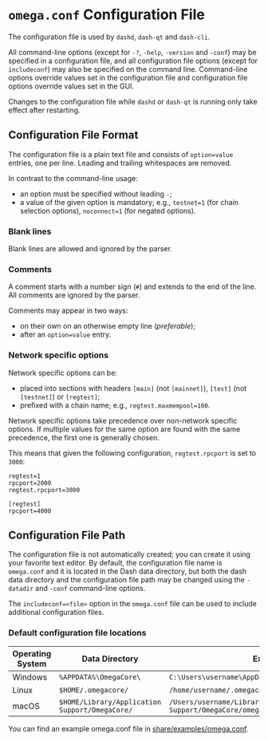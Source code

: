 # `omega.conf` Configuration File

The configuration file is used by `dashd`, `dash-qt` and `dash-cli`.

All command-line options (except for `-?`, `-help`, `-version` and `-conf`) may be specified in a configuration file, and all configuration file options (except for `includeconf`) may also be specified on the command line. Command-line options override values set in the configuration file and configuration file options override values set in the GUI.

Changes to the configuration file while `dashd` or `dash-qt` is running only take effect after restarting.

## Configuration File Format

The configuration file is a plain text file and consists of `option=value` entries, one per line. Leading and trailing whitespaces are removed.

In contrast to the command-line usage:
- an option must be specified without leading `-`;
- a value of the given option is mandatory; e.g., `testnet=1` (for chain selection options), `noconnect=1` (for negated options).

### Blank lines

Blank lines are allowed and ignored by the parser.

### Comments

A comment starts with a number sign (`#`) and extends to the end of the line. All comments are ignored by the parser.

Comments may appear in two ways:
- on their own on an otherwise empty line (_preferable_);
- after an `option=value` entry.

### Network specific options

Network specific options can be:
- placed into sections with headers `[main]` (not `[mainnet]`), `[test]` (not `[testnet]`) or `[regtest]`;
- prefixed with a chain name; e.g., `regtest.maxmempool=100`.

Network specific options take precedence over non-network specific options.
If multiple values for the same option are found with the same precedence, the
first one is generally chosen.

This means that given the following configuration, `regtest.rpcport` is set to `3000`:

```
regtest=1
rpcport=2000
regtest.rpcport=3000

[regtest]
rpcport=4000
```

## Configuration File Path

The configuration file is not automatically created; you can create it using your favorite text editor. By default, the configuration file name is `omega.conf` and it is located in the Dash data directory, but both the dash data directory and the configuration file path may be changed using the `-datadir` and `-conf` command-line options.

The `includeconf=<file>` option in the `omega.conf` file can be used to include additional configuration files.

### Default configuration file locations

Operating System | Data Directory | Example Path
-- | -- | --
Windows | `%APPDATA%\OmegaCore\` | `C:\Users\username\AppData\Roaming\OmegaCore\omega.conf`
Linux | `$HOME/.omegacore/` | `/home/username/.omegacore/omega.conf`
macOS | `$HOME/Library/Application Support/OmegaCore/` | `/Users/username/Library/Application Support/OmegaCore/omega.conf`

You can find an example omega.conf file in [share/examples/omega.conf](../share/examples/omega.conf).
